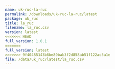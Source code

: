 ```yaml
---
name: uk-ruc-la-ruc
permalink: /downloads/uk-ruc-la-ruc/latest
package: uk_ruc
title: la_ruc
filename: la_ruc.csv
version: latest
<<<<<<< HEAD
full_version: 1.0.1
=======
full_version: latest
>>>>>>> 9f40485143b8be89bab3f2d858ab51f122ac5a1e
file: /data/uk_ruc/latest/la_ruc.csv
---
```

